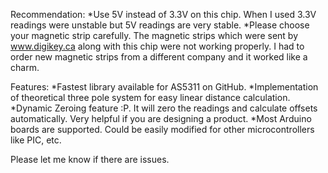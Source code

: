 Recommendation:
*Use 5V instead of 3.3V on this chip. When I used 3.3V readings were unstable but 5V readings are very stable.
*Please choose your magnetic strip carefully. The magnetic strips which were sent by www.digikey.ca along with this chip were not working   properly. I had to order new magnetic strips from a different company and it worked like a charm.

Features:
*Fastest library available for AS5311 on GitHub.
*Implementation of theoretical three pole system for easy linear distance calculation.
*Dynamic Zeroing feature :P. It will zero the readings and calculate offsets automatically. Very helpful if you are designing a product.
*Most Arduino boards are supported. Could be easily modified for other microcontrollers like PIC, etc. 


Please let me know if there are issues.
